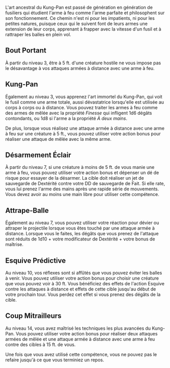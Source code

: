 L'art ancestral du Kung-Pan est passé de génération en génération de fusiliers qui étudient l'arme à feu comme l'arme parfaite et philosophent sur son fonctionnement. Ce chemin n'est ni pour les impatients, ni pour les petites natures, puisque ceux qui le suivent font de leurs armes une extension de leur corps, apprenant à frapper avec la vitesse d'un fusil et à rattraper les balles en plein vol.

## Bout Portant

À partir du niveau 3, être à 5 ft. d'une créature hostile ne vous impose pas le désavantage à vos attaques armées à distance avec une arme à feu.

## Kung-Pan

Également au niveau 3, vous apprenez l'art immortel du Kung-Pan, qui voit le fusil comme une arme totale, aussi dévastatrice lorsqu'elle est utilisée au corps à corps ou à distance. Vous pouvez traiter les armes à feu comme des armes de mêlée avec la propriété *Finesse* qui infligent 1d6 dégâts contondants, ou 1d8 si l'arme a la propriété *À deux mains*.

De plus, lorsque vous réalisez une attaque armée à distance avec une arme à feu sur une créature à 5 ft., vous pouvez utiliser votre action bonus pour réaliser une attaque de mêlée avec la même arme.

## Désarmement Éclair

À partir du niveau 7, si une créature à moins de 5 ft. de vous manie une arme à feu, vous pouvez utiliser votre action bonus et dépenser un dé de risque pour essayer de la désarmer. La cible doit réaliser un jet de sauvegarde de Dextérité contre votre DD de sauvegarde de Fait. Si elle rate, vous lui prenez l'arme des mains après une rapide série de mouvements. Vous devez avoir au moins une main libre pour utiliser cette compétence.

## Attrape-Balle

Également au niveau 7, vous pouvez utiliser votre réaction pour dévier ou attraper le projectile lorsque vous êtes touché par une attaque armée à distance. Lorsque vous le faites, les dégâts que vous prenez de l'attaque sont réduits de 1d10 + votre modificateur de Dextérité + votre bonus de maîtrise.

## Esquive Prédictive

Au niveau 10, vos réflexes sont si affûtés que vous pouvez éviter les balles à venir. Vous pouvez utiliser votre action bonus pour choisir une créature que vous pouvez voir à 30 ft. Vous bénéficiez des effets de l'action Esquive contre les attaques à distance et effets de cette cible jusqu'au début de votre prochain tour. Vous perdez cet effet si vous prenez des dégâts de la cible.

## Coup Mitrailleurs

Au niveau 14, vous avez maîtrisé les techniques les plus avancées du Kung-Pan. Vous pouvez utiliser votre action bonus pour réaliser deux attaques armées de mêlée et une attaque armée à distance avec une arme à feu contre des cibles à 15 ft. de vous.

Une fois que vous avez utilisé cette compétence, vous ne pouvez pas le refaire jusqu'à ce que vous terminiez un repos.
